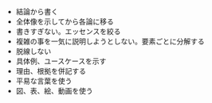 
* 結論から書く
* 全体像を示してから各論に移る
* 書きすぎない。エッセンスを絞る
* 複雑の事を一気に説明しようとしない。要素ごとに分解する
* 脱線しない
* 具体例、ユースケースを示す
* 理由、根拠を併記する
* 平易な言葉を使う
* 図、表、絵、動画を使う
